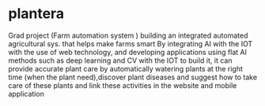 # plantera
Grad project
(Farm automation system )
building an integrated automated agricultural sys. that helps make farms smart
By integrating AI with the IOT with the use of
web technology, and developing applications using flat AI methods such as deep learning
and CV with the IOT to build it, it can provide accurate plant care by automatically watering plants at the right time
(when the plant need),discover plant diseases and suggest how to take care of these plants and link these
activities in the website and mobile application
